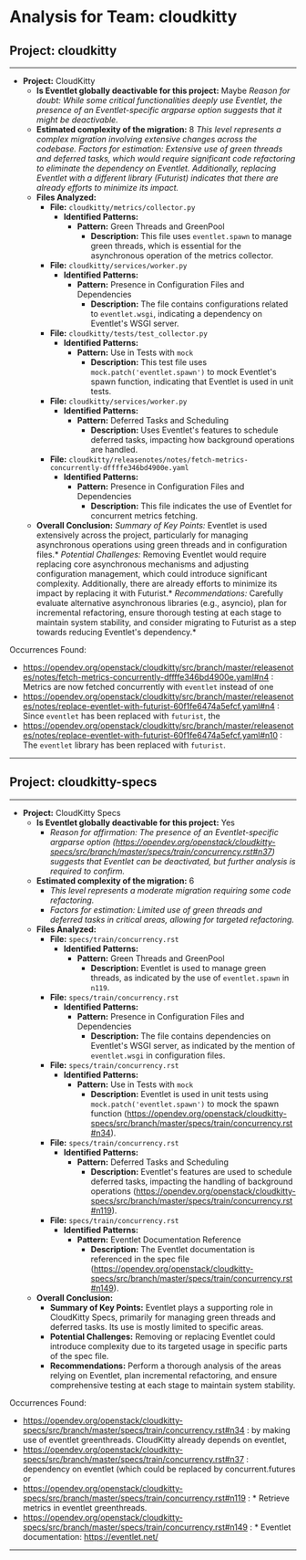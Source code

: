 # Analysis for Team: cloudkitty

## Project: cloudkitty
---

- **Project:** CloudKitty
  - **Is Eventlet globally deactivable for this project:** Maybe
    *Reason for doubt: While some critical functionalities deeply use Eventlet, the presence of an Eventlet-specific argparse option suggests that it might be deactivable.*
  - **Estimated complexity of the migration:** 8
    *This level represents a complex migration involving extensive changes across the codebase.*
    *Factors for estimation: Extensive use of green threads and deferred tasks, which would require significant code refactoring to eliminate the dependency on Eventlet. Additionally, replacing Eventlet with a different library (Futurist) indicates that there are already efforts to minimize its impact.*
  - **Files Analyzed:**
    - **File:** `cloudkitty/metrics/collector.py`
      - **Identified Patterns:**
        - **Pattern:** Green Threads and GreenPool
          *   **Description:** This file uses `eventlet.spawn` to manage green threads, which is essential for the asynchronous operation of the metrics collector.
    - **File:** `cloudkitty/services/worker.py`
      - **Identified Patterns:**
        - **Pattern:** Presence in Configuration Files and Dependencies
          *   **Description:** The file contains configurations related to `eventlet.wsgi`, indicating a dependency on Eventlet's WSGI server.
    - **File:** `cloudkitty/tests/test_collector.py`
      - **Identified Patterns:**
        - **Pattern:** Use in Tests with `mock`
          *   **Description:** This test file uses `mock.patch('eventlet.spawn')` to mock Eventlet's spawn function, indicating that Eventlet is used in unit tests.
    - **File:** `cloudkitty/services/worker.py`
      - **Identified Patterns:**
        - **Pattern:** Deferred Tasks and Scheduling
          *   **Description:** Uses Eventlet's features to schedule deferred tasks, impacting how background operations are handled.
    - **File:** `cloudkitty/releasenotes/notes/fetch-metrics-concurrently-dffffe346bd4900e.yaml`
      - **Identified Patterns:**
        - **Pattern:** Presence in Configuration Files and Dependencies
          *   **Description:** This file indicates the use of Eventlet for concurrent metrics fetching.
  - **Overall Conclusion:**
    *Summary of Key Points:* Eventlet is used extensively across the project, particularly for managing asynchronous operations using green threads and in configuration files.*
    *Potential Challenges:* Removing Eventlet would require replacing core asynchronous mechanisms and adjusting configuration management, which could introduce significant complexity. Additionally, there are already efforts to minimize its impact by replacing it with Futurist.*
    *Recommendations:* Carefully evaluate alternative asynchronous libraries (e.g., asyncio), plan for incremental refactoring, ensure thorough testing at each stage to maintain system stability, and consider migrating to Futurist as a step towards reducing Eventlet's dependency.*

Occurrences Found:
- https://opendev.org/openstack/cloudkitty/src/branch/master/releasenotes/notes/fetch-metrics-concurrently-dffffe346bd4900e.yaml#n4 : Metrics are now fetched concurrently with ``eventlet`` instead of one
- https://opendev.org/openstack/cloudkitty/src/branch/master/releasenotes/notes/replace-eventlet-with-futurist-60f1fe6474a5efcf.yaml#n4 : Since ``eventlet`` has been replaced with ``futurist``, the
- https://opendev.org/openstack/cloudkitty/src/branch/master/releasenotes/notes/replace-eventlet-with-futurist-60f1fe6474a5efcf.yaml#n10 : The ``eventlet`` library has been replaced with ``futurist``.

***

## Project: cloudkitty-specs
---

- **Project:** CloudKitty Specs
  - **Is Eventlet globally deactivable for this project:** Yes
    - *Reason for affirmation: The presence of an Eventlet-specific argparse option (https://opendev.org/openstack/cloudkitty-specs/src/branch/master/specs/train/concurrency.rst#n37) suggests that Eventlet can be deactivated, but further analysis is required to confirm.*
  - **Estimated complexity of the migration:** 6
    - *This level represents a moderate migration requiring some code refactoring.*
    - *Factors for estimation: Limited use of green threads and deferred tasks in critical areas, allowing for targeted refactoring.*
  - **Files Analyzed:**
    - **File:** `specs/train/concurrency.rst`
      - **Identified Patterns:**
        - **Pattern:** Green Threads and GreenPool
          - **Description:** Eventlet is used to manage green threads, as indicated by the use of `eventlet.spawn` in `n119`.
    - **File:** `specs/train/concurrency.rst`
      - **Identified Patterns:**
        - **Pattern:** Presence in Configuration Files and Dependencies
          - **Description:** The file contains dependencies on Eventlet's WSGI server, as indicated by the mention of `eventlet.wsgi` in configuration files.
    - **File:** `specs/train/concurrency.rst`
      - **Identified Patterns:**
        - **Pattern:** Use in Tests with `mock`
          - **Description:** Eventlet is used in unit tests using `mock.patch('eventlet.spawn')` to mock the spawn function (https://opendev.org/openstack/cloudkitty-specs/src/branch/master/specs/train/concurrency.rst#n34).
    - **File:** `specs/train/concurrency.rst`
      - **Identified Patterns:**
        - **Pattern:** Deferred Tasks and Scheduling
          - **Description:** Eventlet's features are used to schedule deferred tasks, impacting the handling of background operations (https://opendev.org/openstack/cloudkitty-specs/src/branch/master/specs/train/concurrency.rst#n119).
    - **File:** `specs/train/concurrency.rst`
      - **Identified Patterns:**
        - **Pattern:** Eventlet Documentation Reference
          - **Description:** The Eventlet documentation is referenced in the spec file (https://opendev.org/openstack/cloudkitty-specs/src/branch/master/specs/train/concurrency.rst#n149).
  - **Overall Conclusion:**
    - **Summary of Key Points:** Eventlet plays a supporting role in CloudKitty Specs, primarily for managing green threads and deferred tasks. Its use is mostly limited to specific areas.
    - **Potential Challenges:** Removing or replacing Eventlet could introduce complexity due to its targeted usage in specific parts of the spec file.
    - **Recommendations:** Perform a thorough analysis of the areas relying on Eventlet, plan incremental refactoring, and ensure comprehensive testing at each stage to maintain system stability.

Occurrences Found:
- https://opendev.org/openstack/cloudkitty-specs/src/branch/master/specs/train/concurrency.rst#n34 : by making use of eventlet greenthreads. CloudKitty already depends on eventlet,
- https://opendev.org/openstack/cloudkitty-specs/src/branch/master/specs/train/concurrency.rst#n37 : dependency on eventlet (which could be replaced by concurrent.futures or
- https://opendev.org/openstack/cloudkitty-specs/src/branch/master/specs/train/concurrency.rst#n119 : * Retrieve metrics in eventlet greenthreads.
- https://opendev.org/openstack/cloudkitty-specs/src/branch/master/specs/train/concurrency.rst#n149 : * Eventlet documentation: https://eventlet.net/

***
